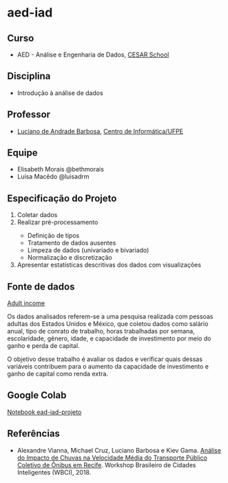 # aed-iad
<html>
<head>
</head>
<body>
  <h2>Curso</h2>
  <ul>
    <li>AED - Análise e Engenharia de Dados, <a href="https://www.cesar.school/especializacao-em-analise-e-engenharia-de-dados/" target="_blank">CESAR School</a></li>
  </ul>
  <h2>Disciplina</h2>
  <ul>
    <li>Introdução à análise de dados</li>
  </ul>
  <h2>Professor</h2>
  <ul>
    <li><a href="https://www.cin.ufpe.br/~luciano/index.html" target ="_blank">Luciano de Andrade Barbosa</a>, <a href="https://www3.cin.ufpe.br/br/pessoas/professores/pag/9" target ="_blank">Centro de Informática/UFPE</a></li>
  </ul>

  <h2>Equipe</h2>
  <ul>
    <li>Elisabeth Morais @bethmorais</li>
    <li>Luísa Macêdo @luisadrm</li>
  </ul>

  <h2>Especificação do Projeto</h2>
  <ol>
    <li>Coletar dados</li>
    <li>Realizar pré-processamento</li>
    <ul>
      <li>Definição de tipos</li>
      <li>Tratamento de dados ausentes</li>
      <li>Limpeza de dados (univariado e bivariado)</li>
      <li>Normalização e discretização</li>
    </ul>
    <li>Apresentar estatísticas descritivas dos dados com visualizações</li>
  </ol>

  <h2>Fonte de dados</h2>
  
  <p>
  <a href="https://www.kaggle.com/wenruliu/adult-income-dataset" target="_blank">Adult income</a>
  </p>
  <p>
  Os dados analisados referem-se a uma pesquisa realizada com pessoas adultas dos Estados Unidos e México, 
  que coletou dados como salário anual, tipo de conrato de trabalho, horas trabalhadas por semana, escolaridade, 
  gênero, idade, e capacidade de investimento por meio do ganho e perda de capital.
  </p>
  <p>
  O objetivo desse trabalho é avaliar os dados e verificar quais dessas variáveis contribuem para o aumento da 
  capacidade de investimento e ganho de capital como renda extra.
  </p>

  <h2>Google Colab</h2>
  <a href="https://colab.research.google.com/drive/1Vt1XAuam-CymAbKYAmi5uUiRvjJiMWrS" target="_blank">Notebook ead-iad-projeto</a>
  
  <h2>Referências</h2>
  <ul>
    <li>Alexandre Vianna, Michael Cruz, Luciano Barbosa e Kiev Gama. 
      <a href="https://sol.sbc.org.br/index.php/wbci/article/view/3232" target="_blank">
      Análise do Impacto de Chuvas na Velocidade Média do Transporte Público Coletivo de Ônibus em Recife</a>. 
      Workshop Brasileiro de Cidades Inteligentes (WBCI), 2018.</li>
  </ul>
</body>
</html>
